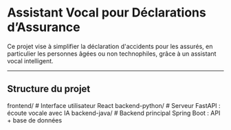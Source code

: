 # Assistant Vocal pour Déclarations d’Assurance

Ce projet vise à simplifier la déclaration d'accidents pour les assurés, en particulier les personnes âgées ou non technophiles, grâce à un assistant vocal intelligent.

---

## Structure du projet
 frontend/ # Interface utilisateur React
 backend-python/ # Serveur FastAPI : écoute vocale avec IA
 backend-java/ # Backend principal Spring Boot : API + base de données
